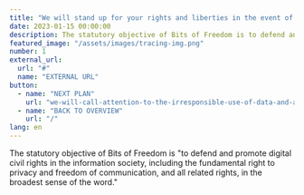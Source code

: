 ```yaml
---
title: "We will stand up for your rights and liberties in the event of new Covid-19 measures"
date: 2023-01-15 00:00:00
description: The statutory objective of Bits of Freedom is to defend and promote digital civil rights in the information society, including the fundamental right to privacy and freedom of communication, and all related rights, in the broadest sense of the word.
featured_image: "/assets/images/tracing-img.png"
number: 1
external_url:
  url: "#"
  name: "EXTERNAL URL"
button:
  - name: "NEXT PLAN"
    url: "we-will-call-attention-to-the-irresponsible-use-of-data-and-algorithms-by-the-government-part2"
  - name: "BACK TO OVERVIEW"
    url: "/"
lang: en
---
```


The statutory objective of Bits of Freedom is "to defend and promote digital civil rights in the information society, including the fundamental right to privacy and freedom of communication, and all related rights, in the broadest sense of the word."
